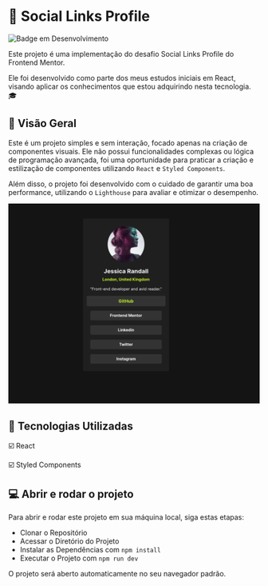 # :iphone: Social Links Profile

![Badge em Desenvolvimento](http://img.shields.io/static/v1?label=STATUS&message=%20FINALIZADO&color=#c5f82astyle=for-the-badge)

Este projeto é uma implementação do desafio Social Links Profile do Frontend Mentor.

Ele foi desenvolvido como parte dos meus estudos iniciais em React, visando aplicar os conhecimentos que estou adquirindo nesta tecnologia. :mortar_board:

## :pushpin: Visão Geral

Este é um projeto simples e sem interação, focado apenas na criação de componentes visuais. Ele não possui funcionalidades complexas ou lógica de programação avançada, foi uma oportunidade para praticar a criação e estilização de componentes utilizando `React` e `Styled Components`.

Além disso, o projeto foi desenvolvido com o cuidado de garantir uma boa performance, utilizando o `Lighthouse` para avaliar e otimizar o desempenho.

<img src="./public/projeto-finalizado.png" alt="Imagem do projeto">

## :wrench: Tecnologias Utilizadas

:ballot_box_with_check: React

:ballot_box_with_check: Styled Components

## :computer: Abrir e rodar o projeto

Para abrir e rodar este projeto em sua máquina local, siga estas etapas:

- Clonar o Repositório
- Acessar o Diretório do Projeto
- Instalar as Dependências com `npm install`
- Executar o Projeto com `npm run dev`

O projeto será aberto automaticamente no seu navegador padrão.